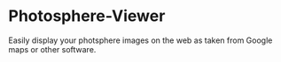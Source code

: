 # Photosphere-Viewer
Easily display your photsphere images on the web as taken from Google maps or other software.
